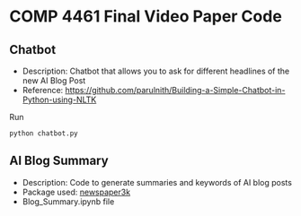 # COMP 4461 Final Video Paper Code

## Chatbot
* Description: Chatbot that allows you to ask for different headlines of the new AI Blog Post
* Reference: https://github.com/parulnith/Building-a-Simple-Chatbot-in-Python-using-NLTK


Run
```
python chatbot.py
```
## AI Blog Summary 
* Description: Code to generate summaries and keywords of AI blog posts
* Package used: [newspaper3k](https://github.com/codelucas/newspaper)
* Blog_Summary.ipynb file
